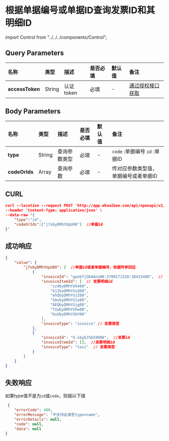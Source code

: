 # 根据单据编号或单据ID查询发票ID和其明细ID

import Control from "../../../components/Control";

<Control
method="POST"
url="/api/openapi/v2/extension/flow/INVOICE/search"
/>

## Query Parameters

| 名称 | 类型 | 描述 | 是否必填 | 默认值 | 备注 |
| :--- | :--- | :--- | :--- |:--- | :--- |
| **accessToken** | String | 认证token | 必填 | - | [通过授权接口获取](/docs/open-api/getting-started/auth) |

## Body Parameters

| 名称 | 类型 | 描述 | 是否必填 | 默认值 | 备注 |
| :--- | :--- | :--- | :--- |:--- | :--- |
| **type**      | String | 查询参数类型 | 必填 | - | `code` :单据编号 `id` :单据ID     |
| **codeOrIds** | Array  | 查询参数    | 必填 | - | 传对应参数类型值，单据编号或者单据ID |

## CURL
```json
curl --location --request POST 'http://app.ekuaibao.com/api/openapi/v2/extension/flow/INVOICE/search?accessToken=ZyEbyCA-_Auk00' \
--header 'Content-Type: application/json' \
--data-raw '{
    "type":"id",
    "codeOrIds":["j7sbyDMhYUpU00"]  //单据id
}'
```

## 成功响应
```json
{
    "value": {
        "j7sbyDMhYUpU00": [  //单据id或者单据编号，依据传参回应
            {
                "invoiceId": "gwobfjObAAno00:3700171320:38415400",  // 发票id
                "invoiceItemId": [  // 发票明细id
                    "zz4byDMhYUh400", 
                    "k1IbyDMhYUiQ00",
                    "ehQbyDMhYUjI00",
                    "5AobyDMhYUio00",
                    "8EQbyDMhYUjg00",
                    "YIwbyDMhYUhw00",
                    "buUbyDMhYUhY00"
                ],
                "invoiceType": "invoice" // 发票类型
            },
            {
                "invoiceId": "5-sbyDJSOI0800",  //发票id 
                "invoiceItemId": [],  //发票明细id
                "invoiceType": "taxi"  // 发票类型
            }
        ]
    }
}
```

## 失败响应
如果type值不是为`id`或`code`，则报以下错
```json
 {
    "errorCode": 400,
    "errorMessage": "不支持此类型type=name",
    "errorDetails": null,
    "code": null,
    "data": null
}
```